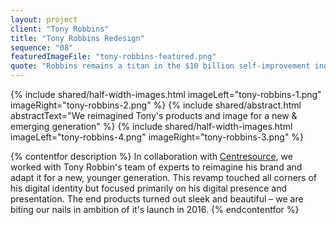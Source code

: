 ```yaml
---
layout: project
client: "Tony Robbins"
title: "Tony Robbins Redesign"
sequence: "08"
featuredImageFile: "tony-robbins-featured.png"
quote: "Robbins remains a titan in the $10 billion self-improvement industry. His 25 multiday events this year will attract audiences of thousands who pay richly to learn his techniques for living a richer and fuller life. (Fortune Magazine)"
---
```


{% include shared/half-width-images.html imageLeft="tony-robbins-1.png" imageRight="tony-robbins-2.png" %}
{% include shared/abstract.html abstractText="We reimagined Tony's products and image for a new & emerging generation" %}
{% include shared/half-width-images.html imageLeft="tony-robbins-4.png" imageRight="tony-robbins-3.png" %}

{% contentfor description %}
In collaboration with <a href="http://www.centresource.com/">Centresource</a>, we worked with Tony Robbin&#39;s team of experts to reimagine his brand and adapt it for a new, younger generation. This revamp touched all corners of his digital identity but focused primarily on his digital presence and presentation. The end products turned out sleek and beautiful – we are biting our nails in ambition of it&#39;s launch in 2016.
{% endcontentfor %}
